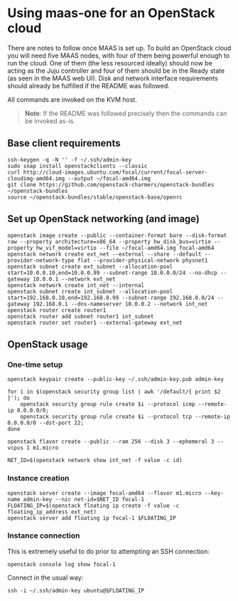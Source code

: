 # Using maas-one for an OpenStack cloud

There are notes to follow once MAAS is set up. To build an OpenStack cloud you
will need five MAAS nodes, with four of them being powerful enough to run the
cloud. One of them (the less resourced ideally) should now be acting as the
Juju controller and four of them should be in the Ready state (as seen in the
MAAS web UI). Disk and network interface requirements should already be fulfilled
if the README was followed.

All commands are invoked on the KVM host.

> **Note**: If the README was followed precisely then the commands can be invoked
  as-is.

## Base client requirements

    ssh-keygen -q -N '' -f ~/.ssh/admin-key
    sudo snap install openstackclients --classic
    curl http://cloud-images.ubuntu.com/focal/current/focal-server-cloudimg-amd64.img --output ~/focal-amd64.img
    git clone https://github.com/openstack-charmers/openstack-bundles ~/openstack-bundles
    source ~/openstack-bundles/stable/openstack-base/openrc

## Set up OpenStack networking (and image)

    openstack image create --public --container-format bare --disk-format raw --property architecture=x86_64 --property hw_disk_bus=virtio --property hw_vif_model=virtio --file ~/focal-amd64.img focal-amd64
    openstack network create ext_net --external --share --default --provider-network-type flat --provider-physical-network physnet1
    openstack subnet create ext_subnet --allocation-pool start=10.0.0.10,end=10.0.0.99 --subnet-range 10.0.0.0/24 --no-dhcp --gateway 10.0.0.1 --network ext_net
    openstack network create int_net --internal
    openstack subnet create int_subnet --allocation-pool start=192.168.0.10,end=192.168.0.99 --subnet-range 192.168.0.0/24 --gateway 192.168.0.1 --dns-nameserver 10.0.0.2 --network int_net
    openstack router create router1
    openstack router add subnet router1 int_subnet
    openstack router set router1 --external-gateway ext_net

## OpenStack usage

### One-time setup

    openstack keypair create --public-key ~/.ssh/admin-key.pub admin-key

    for i in $(openstack security group list | awk '/default/{ print $2 }'); do
        openstack security group rule create $i --protocol icmp --remote-ip 0.0.0.0/0;
        openstack security group rule create $i --protocol tcp --remote-ip 0.0.0.0/0 --dst-port 22;
    done

    openstack flavor create --public --ram 256 --disk 3 --ephemeral 3 --vcpus 1 m1.micro

    NET_ID=$(openstack network show int_net -f value -c id)

### Instance creation

    openstack server create --image focal-amd64 --flavor m1.micro --key-name admin-key --nic net-id=$NET_ID focal-1
    FLOATING_IP=$(openstack floating ip create -f value -c floating_ip_address ext_net)
    openstack server add floating ip focal-1 $FLOATING_IP

### Instance connection

This is extremely useful to do prior to attempting an SSH connection:

    openstack console log show focal-1

Connect in the usual way:

    ssh -i ~/.ssh/admin-key ubuntu@$FLOATING_IP
